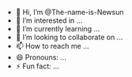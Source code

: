 - 👋 Hi, I’m @The-name-is-Newsun
- 👀 I’m interested in ...
- 🌱 I’m currently learning ...
- 💞️ I’m looking to collaborate on ...
- 📫 How to reach me ...
- 😄 Pronouns: ...
- ⚡ Fun fact: ...

<!---
The-name-is-Newsun/The-name-is-Newsun is a ✨ special ✨ repository because its `README.md` (this file) appears on your GitHub profile.
You can click the Preview link to take a look at your changes.
--->
